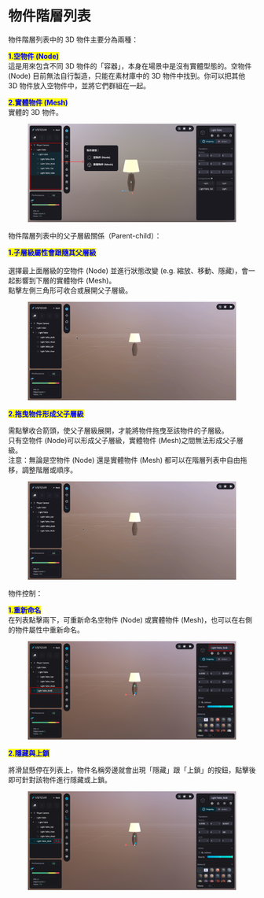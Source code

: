 # 物件階層列表

物件階層列表中的 3D 物件主要分為兩種：

<mark style="color:blue;">**1.空物件 (Node)**</mark>\
這是用來包含不同 3D 物件的「容器」，本身在場景中是沒有實體型態的。空物件 (Node) 目前無法自行製造，只能在素材庫中的 3D 物件中找到。你可以把其他 3D 物件放入空物件中，並將它們群組在一起。

<mark style="color:blue;">**2.實體物件 (Mesh)**</mark>\
實體的 3D 物件。

<figure><img src="../../../.gitbook/assets/Frame 93 (2).png" alt=""><figcaption></figcaption></figure>

物件階層列表中的父子層級關係（Parent-child）：

<mark style="color:blue;">**1.子層級屬性會跟隨其父層級**</mark>\
\
選擇最上面層級的空物件 (Node) 並進行狀態改變 (e.g. 縮放、移動、隱藏)，會一起影響到下層的實體物件 (Mesh)。\
點擊左側三角形可收合或展開父子層級。

<figure><img src="../../../.gitbook/assets/node上層影響下層.gif" alt=""><figcaption></figcaption></figure>

<mark style="color:blue;">**2.拖曳物件形成父子層級**</mark>

需點擊收合箭頭，使父子層級展開，才能將物件拖曳至該物件的子層級。\
只有空物件 (Node)可以形成父子層級，實體物件 (Mesh)之間無法形成父子層級。\
注意：無論是空物件 (Node) 還是實體物件 (Mesh) 都可以在階層列表中自由拖移，調整階層或順序。

<figure><img src="../../../.gitbook/assets/自由拖移.gif" alt=""><figcaption></figcaption></figure>





物件控制：

<mark style="color:blue;">**1.重新命名**</mark>\
在列表點擊兩下，可重新命名空物件 (Node) 或實體物件 (Mesh)，也可以在右側的物件屬性中重新命名。

<figure><img src="../../../.gitbook/assets/Frame 95.png" alt=""><figcaption></figcaption></figure>

<mark style="color:blue;">**2.隱藏與上鎖**</mark>

將滑鼠懸停在列表上，物件名稱旁邊就會出現「隱藏」跟「上鎖」的按鈕，點擊後即可針對該物件進行隱藏或上鎖。

<figure><img src="../../../.gitbook/assets/Frame 96.png" alt=""><figcaption></figcaption></figure>

&#x20;















